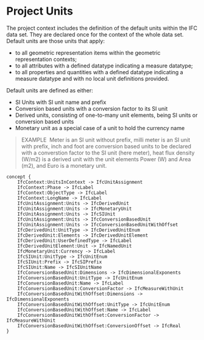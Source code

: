 Project Units
=============

The project context includes the definition of the default units within the IFC data set. They are declared once for the context of the whole data set. Default units are those units that apply:

* to all geometric representation items within the geometric representation contexts; 
* to all attributes with a defined datatype indicating a measure datatype; 
* to all properties and quantities with a defined datatype indicating a measure datatype and with no local unit definitions provided. 

Default units are defined as either:

* SI Units with SI unit name and prefix
* Conversion based units with a conversion factor to its SI unit
* Derived units, consisting of one-to-many unit elements, being SI units or conversion based units
* Monetary unit as a special case of a unit to hold the currency name

> EXAMPLE&nbsp; Meter is an SI unit without prefix, milli meter is an SI unit with prefix, inch and foot are conversion based units to be declared with a converstion factor to the SI unit (here meter), heat flux density (W/m2) is a derived unit with the unit elements Power (W) and Area (m2), and Euro is a monetary unit.

```
concept {
    IfcContext:UnitsInContext -> IfcUnitAssignment
    IfcContext:Phase -> IfcLabel
    IfcContext:ObjectType -> IfcLabel
    IfcContext:LongName -> IfcLabel
    IfcUnitAssignment:Units -> IfcDerivedUnit
    IfcUnitAssignment:Units -> IfcMonetaryUnit
    IfcUnitAssignment:Units -> IfcSIUnit
    IfcUnitAssignment:Units -> IfcConversionBasedUnit
    IfcUnitAssignment:Units -> IfcConversionBasedUnitWithOffset
    IfcDerivedUnit:UnitType -> IfcDerivedUnitEnum
    IfcDerivedUnit:Elements -> IfcDerivedUnitElement
    IfcDerivedUnit:UserDefinedType -> IfcLabel
    IfcDerivedUnitElement:Unit -> IfcNamedUnit
    IfcMonetaryUnit:Currency -> IfcLabel
    IfcSIUnit:UnitType -> IfcUnitEnum
    IfcSIUnit:Prefix -> IfcSIPrefix
    IfcSIUnit:Name -> IfcSIUnitName
    IfcConversionBasedUnit:Dimensions -> IfcDimensionalExponents
    IfcConversionBasedUnit:UnitType -> IfcUnitEnum
    IfcConversionBasedUnit:Name -> IfcLabel
    IfcConversionBasedUnit:ConversionFactor -> IfcMeasureWithUnit
    IfcConversionBasedUnitWithOffset:Dimensions -> IfcDimensionalExponents
    IfcConversionBasedUnitWithOffset:UnitType -> IfcUnitEnum
    IfcConversionBasedUnitWithOffset:Name -> IfcLabel
    IfcConversionBasedUnitWithOffset:ConversionFactor -> IfcMeasureWithUnit
    IfcConversionBasedUnitWithOffset:ConversionOffset -> IfcReal
}
```
